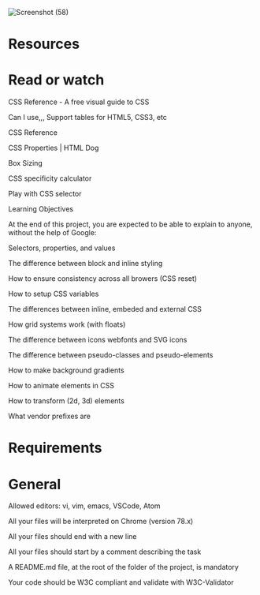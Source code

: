 ![Screenshot (58)](https://github.com/bontlenkoale1/alx-frontend/assets/126960560/1e850168-2e3e-450a-97fb-95e603f8ba60)

#   Resources
# Read or watch

CSS Reference - A free visual guide to CSS

Can I use,,, Support tables for HTML5, CSS3, etc

CSS Reference

CSS Properties | HTML Dog

Box Sizing

CSS specificity calculator

Play with CSS selector

Learning Objectives

At the end of this project, you are expected to be able to explain to anyone, without the help of Google:

Selectors, properties, and values

The difference between block and inline styling

How to ensure consistency across all browers (CSS reset)

How to setup CSS variables

The differences between inline, embeded and external CSS

How grid systems work (with floats)

The difference between icons webfonts and SVG icons

The difference between pseudo-classes and pseudo-elements

How to make background gradients

How to animate elements in CSS

How to transform (2d, 3d) elements

What vendor prefixes are

# Requirements

# General

Allowed editors: vi, vim, emacs, VSCode, Atom

All your files will be interpreted on Chrome (version 78.x)

All your files should end with a new line

All your files should start by a comment describing the task

A README.md file, at the root of the folder of the project, is mandatory

Your code should be W3C compliant and validate with W3C-Validator

